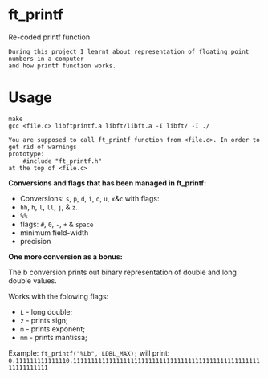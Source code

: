 # ft_printf

Re-coded printf function

	During this project I learnt about representation of floating point numbers in a computer
	and how printf function works.

# Usage

	make
	gcc <file.c> libftprintf.a libft/libft.a -I libft/ -I ./

	You are supposed to call ft_printf function from <file.c>. In order to get rid of warnings
	prototype: 
		#include "ft_printf.h"
	at the top of <file.c>

**Conversions and flags that has been managed in ft_printf:** 

- Conversions: `s`, `p`, `d`, `i`, `o`, `u`, `x`&`c` with flags:
- `hh`, `h`, `l`, `ll`, `j`, & `z`.
- `%%`
- flags: `#`, `0`, `-`, `+` & `space`
- minimum field-width
- precision

**One more conversion as a bonus:**

The b conversion prints out binary representation of double and long double values.

Works with the folowing flags:

- `L` - long double;
- `z` - prints sign;
- `m` - prints exponent;
- `mm` - prints mantissa;

Example:
	`ft_printf("%Lb", LDBL_MAX);` will print:
	`0.111111111111110.111111111111111111111111111111111111111111111111111111111111111`
